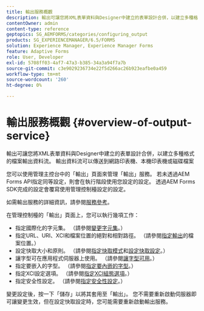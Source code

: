 ```yaml
---
title: 輸出服務概觀
description: 輸出可讓您將XML表單資料與Designer中建立的表單設計合併，以建立多種格式的檔案輸出資料流。
contentOwner: admin
content-type: reference
geptopics: SG_AEMFORMS/categories/configuring_output
products: SG_EXPERIENCEMANAGER/6.5/FORMS
solution: Experience Manager, Experience Manager Forms
feature: Adaptive Forms
role: User, Developer
exl-id: 5708ff03-4af7-47a3-b385-34a3a94f7a7b
source-git-commit: c3e9029236734e22f5d266ac26b923eafbe0a459
workflow-type: tm+mt
source-wordcount: '260'
ht-degree: 0%

---
```


# 輸出服務概觀 {#overview-of-output-service}

輸出可讓您將XML表單資料與Designer中建立的表單設計合併，以建立多種格式的檔案輸出資料流。 輸出資料流可以傳送到網路印表機、本機印表機或磁碟檔案

您可以使用管理主控台中的「輸出」頁面來管理「輸出」服務。 若未透過AEM Forms API指定同等設定，則會在執行階段使用您設定的設定。 透過AEM Forms SDK完成的設定會覆寫使用管理控制檯設定的設定。

如需輸出服務的詳細資訊，請參閱[服務參考](https://www.adobe.com/go/learn_aemforms_services_61)。

在管理控制檯的「輸出」頁面上，您可以執行幾項工作：

* 指定國際化的字元集。 （請參閱[變更字元集](/help/forms/using/admin-help/change-character-set.md#change-the-character-set)。）
* 指定URL、URI、XCI和檔案位置的絕對和相對路徑。 （請參閱[指定輸出](/help/forms/using/admin-help/specify-file-locations-output.md#specify-file-locations-for-output)的檔案位置。）
* 設定快取大小和原則。 （請參閱[指定快取模式](/help/forms/using/admin-help/configuring-caching-output.md#specifying-the-cache-mode)和[設定快取設定](/help/forms/using/admin-help/configuring-caching-output.md#configuring-cache-settings)。）
* 讓字型可在應用程式伺服器上使用。 （請參閱[讓字型可用](/help/forms/using/admin-help/make-fonts-available.md#make-fonts-available)。）
* 指定要嵌入的字型。 （請參閱[指定要內嵌的字型](/help/forms/using/admin-help/specify-fonts-embed.md#specify-fonts-to-embed)。）
* 指定XCI設定選項。 （請參閱[指定XCI組態選項](/help/forms/using/admin-help/specify-xci-configuration-options.md#specify-xci-configuration-options)。）
* 指定安全性設定。 （請參閱[指定安全性設定](/help/forms/using/admin-help/specify-security-settings.md#specify-security-settings)。）

變更設定後，按一下「儲存」以將其套用至「輸出」。 您不需要重新啟動伺服器即可讓變更生效，但在設定快取設定時，您可能需要重新啟動輸出服務。
